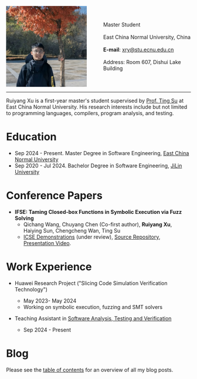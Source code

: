 <div style="display: flex; align-items: center;">
  <img src="./image/myself.jpeg" alt="Image Description" style="margin-right: 45px; max-width: 220px;">
  <p style="margin: 3; text-align: left;">
    Master Student<br><br>
    East China Normal University, China<br><br>
    <strong>E-mail</strong>: <a href="mailto:xry@stu.ecnu.edu.cn">xry@stu.ecnu.edu.cn</a><br><br>
    Address: Room 607, Dishui Lake Building
  </p>
</div>


---


Ruiyang Xu is a first-year master's student supervised by [Prof. Ting Su](https://tingsu.github.io/) at East China Normal University. His research interests include but not limited to programming languages, compilers, program analysis, and testing.

# Education

- Sep 2024 - Present. Master Degree in Software Engineering, [East China Normal University](https://english.ecnu.edu.cn/)  
- Sep 2020 - Jul 2024. Bachelor Degree in Software Engineering, [JiLin University](https://www.jlu.edu.cn/#)  


# Conference Papers

- **IFSE: Taming Closed-box Functions in Symbolic Execution via Fuzz Solving**
  - Qichang Wang, Chuyang Chen (Co-first author), **Ruiyang Xu**, Haiying Sun, Chengcheng Wan, Ting Su
  - [ICSE Demonstrations](https://conf.researchr.org/track/icse-2025/icse-2025-demonstrations) (under review), [Source Repository](https://github.com/ecnusse/ifse), [Presentation Video](https://youtu.be/xMv6_MOlE-I).

# Work Experience


- Huawei Research Project ("Slicing Code Simulation Verification Technology")  
  - May 2023- May 2024  
  - Working on symbolic execution, fuzzing and SMT solvers

- Teaching Assistant in [Software Analysis, Testing and Verification](https://github.com/ecnu-sa-labs/ecnu-sa-labs)
  - Sep 2024 - Present

# Blog

Please see the [table of contents](./blog/) for an overview of all my blog posts.

